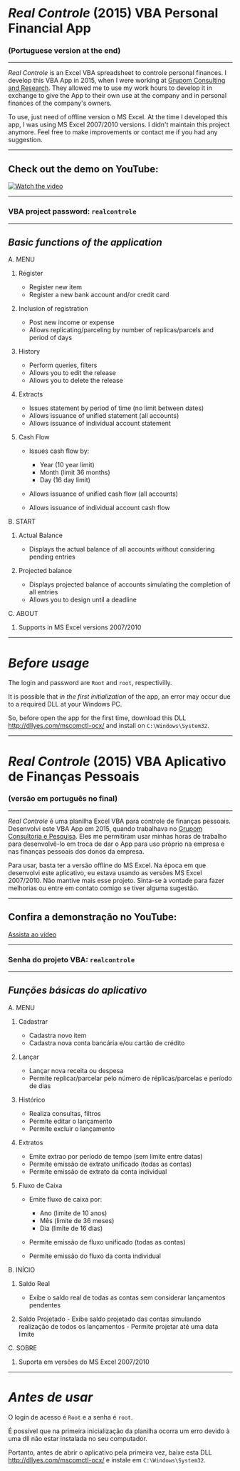# _Real Controle_ (2015) VBA Personal Financial App 
### (Portuguese version at the end)

---

_Real Controle_ is an Excel VBA spreadsheet to controle personal finances.
I develop this VBA App in 2015, when I were working at [Grupom Consulting and Research](https://grupom.com.br/). They allowed me to use my work hours to develop it in exchange to give the App to their own use at the company and in personal finances of the company's owners.


To use, just need of offline version o MS Excel. At the time I developed this app, I was using MS Excel 2007/2010 versions. 
I didn't maintain this project anymore. Feel free to make improvements or contact me if you had any suggestion.

---

## Check out the demo on YouTube:


[![Watch the video](https://img.youtube.com/vi/SPsAhvlN8bQ/hqdefault.jpg)](https://youtu.be/SPsAhvlN8bQ)


---

### VBA project password: `realcontrole`

---

## *Basic functions of the application*

A. MENU

   1. Register
      - Register new item
      - Register a new bank account and/or credit card
     
   2. Inclusion of registration
      - Post new income or expense
      - Allows replicating/parceling by number of replicas/parcels and period of days
      
   3. History
      - Perform queries, filters
      - Allows you to edit the release
      - Allows you to delete the release
       
   4. Extracts
      - Issues statement by period of time (no limit between dates)
      - Allows issuance of unified statement (all accounts)
      - Allows issuance of individual account statement
      
   5. Cash Flow
      - Issues cash flow by:
        - Year (10 year limit)
        - Month (limit 36 months)
        - Day (16 day limit)
       
      - Allows issuance of unified cash flow (all accounts)
      - Allows issuance of individual account cash flow
    
B. START

   1. Actual Balance
      - Displays the actual balance of all accounts without considering pending entries
     
   2. Projected balance
      - Displays projected balance of accounts simulating the completion of all entries
      - Allows you to design until a deadline
     
C. ABOUT

   1. Supports in MS Excel versions 2007/2010
   
---

# *Before usage*

The login and password are `Root` and `root`, respectivilly.

It is possible that *in the first initialization* of the app, an error may occur due to a required DLL at your Windows PC.

So, before open the app for the first time, download this DLL http://dllyes.com/mscomctl-ocx/ and install on `C:\Windows\System32`.


-------------

# _Real Controle_ (2015) VBA Aplicativo de Finanças Pessoais
### (versão em português no final)

---

_Real Controle_ é uma planilha Excel VBA para controle de finanças pessoais.
Desenvolvi este VBA App em 2015, quando trabalhava no [Grupom Consultoria e Pesquisa](https://grupom.com.br/). Eles me permitiram usar minhas horas de trabalho para desenvolvê-lo em troca de dar o App para uso próprio na empresa e nas finanças pessoais dos donos da empresa.


Para usar, basta ter a versão offline do MS Excel. Na época em que desenvolvi este aplicativo, eu estava usando as versões MS Excel 2007/2010.
Não mantive mais esse projeto. Sinta-se à vontade para fazer melhorias ou entre em contato comigo se tiver alguma sugestão.

---

## Confira a demonstração no YouTube:


[Assista ao vídeo](https://youtu.be/SPsAhvlN8bQ)


---

### Senha do projeto VBA: `realcontrole`

---

## *Funções básicas do aplicativo*


A. MENU

   1. Cadastrar
      - Cadastra novo item
      - Cadastra nova conta bancária e/ou cartão de crédito
   
   2. Lançar
      - Lançar nova receita ou despesa
      - Permite replicar/parcelar pelo número de réplicas/parcelas e período de dias
      
   3. Histórico
      - Realiza consultas, filtros
      - Permite editar o lançamento
      - Permite excluir o lançamento
      
   4. Extratos
      - Emite extrao por período de tempo (sem limite entre datas)
      - Permite emissão de extrato unificado (todas as contas)
      - Permite emissão de extrato da conta individual
      
   5. Fluxo de Caixa
      - Emite fluxo de caixa por:
        - Ano (limite de 10 anos)
        - Mês (limite de 36 meses)
        - Dia (limite de 16 dias)
        
      - Permite emissão de fluxo unificado (todas as contas)
      - Permite emissão do fluxo da conta individual
     
B. INÍCIO

   1. Saldo Real
      - Exibe o saldo real de todas as contas sem considerar lançamentos pendentes
    
   2. Saldo Projetado
     - Exibe saldo projetado das contas simulando realização de todos os lançamentos
     - Permite projetar até uma data limite
   
C. SOBRE

   1. Suporta em versões do MS Excel 2007/2010
    

   
---

# *Antes de usar*

O login de acesso é `Root` e a senha é `root`.

É possível que na primeira inicialização da planilha ocorra um erro devido à uma dll não estar instalada no seu computador. 

Portanto, antes de abrir o aplicativo pela primeira vez, baixe esta DLL http://dllyes.com/mscomctl-ocx/ e instale em `C:\Windows\System32`.


